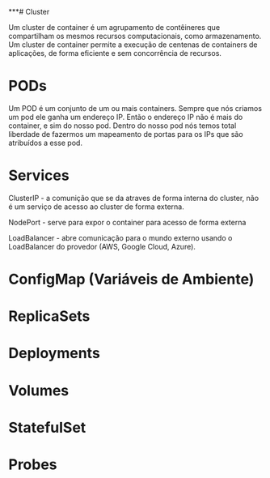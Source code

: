 ***# Cluster

Um cluster de container é um agrupamento de contêineres que compartilham os mesmos recursos computacionais, como armazenamento. 
Um cluster de container permite a execução de centenas de containers de aplicações, de forma eficiente e sem concorrência de recursos.

# PODs

Um POD é um conjunto de um ou mais containers. Sempre que nós criamos um pod ele ganha um endereço IP. Então o endereço IP não é mais do container, e sim do nosso pod. Dentro do nosso pod nós temos total liberdade de fazermos um mapeamento de portas para os IPs que são atribuídos a esse pod.

# Services

ClusterIP - a comunição que se da atraves de forma interna do cluster, não é um serviço de acesso ao cluster de forma externa.

NodePort - serve para expor o container para acesso de forma externa

LoadBalancer - abre comunicação para o mundo externo usando o LoadBalancer do provedor (AWS, Google Cloud, Azure).

# ConfigMap (Variáveis de Ambiente)

# ReplicaSets

# Deployments

# Volumes

# StatefulSet

# Probes
